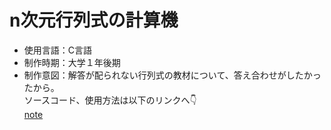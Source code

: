 # n次元行列式の計算機
- 使用言語：C言語
- 制作時期：大学１年後期
- 制作意図：解答が配られない行列式の教材について、答え合わせがしたかったから。<br>
ソースコード、使用方法は以下のリンクへ👇<br>
<a href="https://note.com/towa57035260/n/nbb57882cf1b9">note</a>
